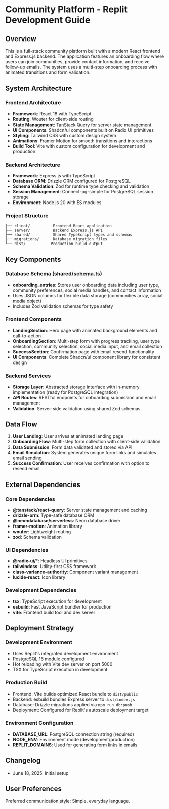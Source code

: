 # Community Platform - Replit Development Guide

## Overview

This is a full-stack community platform built with a modern React frontend and Express.js backend. The application features an onboarding flow where users can join communities, provide contact information, and receive follow-up emails. The system uses a multi-step onboarding process with animated transitions and form validation.

## System Architecture

### Frontend Architecture
- **Framework**: React 18 with TypeScript
- **Routing**: Wouter for client-side routing
- **State Management**: TanStack Query for server state management
- **UI Components**: Shadcn/ui components built on Radix UI primitives
- **Styling**: Tailwind CSS with custom design system
- **Animations**: Framer Motion for smooth transitions and interactions
- **Build Tool**: Vite with custom configuration for development and production

### Backend Architecture
- **Framework**: Express.js with TypeScript
- **Database ORM**: Drizzle ORM configured for PostgreSQL
- **Schema Validation**: Zod for runtime type checking and validation
- **Session Management**: Connect-pg-simple for PostgreSQL session storage
- **Environment**: Node.js 20 with ES modules

### Project Structure
```
├── client/          Frontend React application
├── server/          Backend Express.js API
├── shared/          Shared TypeScript types and schemas
├── migrations/      Database migration files
└── dist/           Production build output
```

## Key Components

### Database Schema (shared/schema.ts)
- **onboarding_entries**: Stores user onboarding data including user type, community preferences, social media handles, and contact information
- Uses JSON columns for flexible data storage (communities array, social media object)
- Includes Zod validation schemas for type safety

### Frontend Components
- **LandingSection**: Hero page with animated background elements and call-to-action
- **OnboardingSection**: Multi-step form with progress tracking, user type selection, community selection, social media input, and email collection
- **SuccessSection**: Confirmation page with email resend functionality
- **UI Components**: Complete Shadcn/ui component library for consistent design

### Backend Services
- **Storage Layer**: Abstracted storage interface with in-memory implementation (ready for PostgreSQL integration)
- **API Routes**: RESTful endpoints for onboarding submission and email management
- **Validation**: Server-side validation using shared Zod schemas

## Data Flow

1. **User Landing**: User arrives at animated landing page
2. **Onboarding Flow**: Multi-step form collection with client-side validation
3. **Data Submission**: Form data validated and stored via API
4. **Email Simulation**: System generates unique form links and simulates email sending
5. **Success Confirmation**: User receives confirmation with option to resend email

## External Dependencies

### Core Dependencies
- **@tanstack/react-query**: Server state management and caching
- **drizzle-orm**: Type-safe database ORM
- **@neondatabase/serverless**: Neon database driver
- **framer-motion**: Animation library
- **wouter**: Lightweight routing
- **zod**: Schema validation

### UI Dependencies
- **@radix-ui/***: Headless UI primitives
- **tailwindcss**: Utility-first CSS framework
- **class-variance-authority**: Component variant management
- **lucide-react**: Icon library

### Development Dependencies
- **tsx**: TypeScript execution for development
- **esbuild**: Fast JavaScript bundler for production
- **vite**: Frontend build tool and dev server

## Deployment Strategy

### Development Environment
- Uses Replit's integrated development environment
- PostgreSQL 16 module configured
- Hot reloading with Vite dev server on port 5000
- TSX for TypeScript execution in development

### Production Build
- Frontend: Vite builds optimized React bundle to `dist/public`
- Backend: esbuild bundles Express server to `dist/index.js`
- Database: Drizzle migrations applied via `npm run db:push`
- Deployment: Configured for Replit's autoscale deployment target

### Environment Configuration
- **DATABASE_URL**: PostgreSQL connection string (required)
- **NODE_ENV**: Environment mode (development/production)
- **REPLIT_DOMAINS**: Used for generating form links in emails

## Changelog

- June 18, 2025. Initial setup

## User Preferences

Preferred communication style: Simple, everyday language.